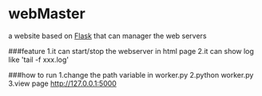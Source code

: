 webMaster
=========

a website based on [Flask](https://github.com/mitsuhiko/flask) that can manager the web servers

###feature
1.it can start/stop the webserver in html page
2.it can show log like 'tail -f xxx.log'

###how to run
1.change the path variable in worker.py
2.python worker.py
3.view page http://127.0.0.1:5000


